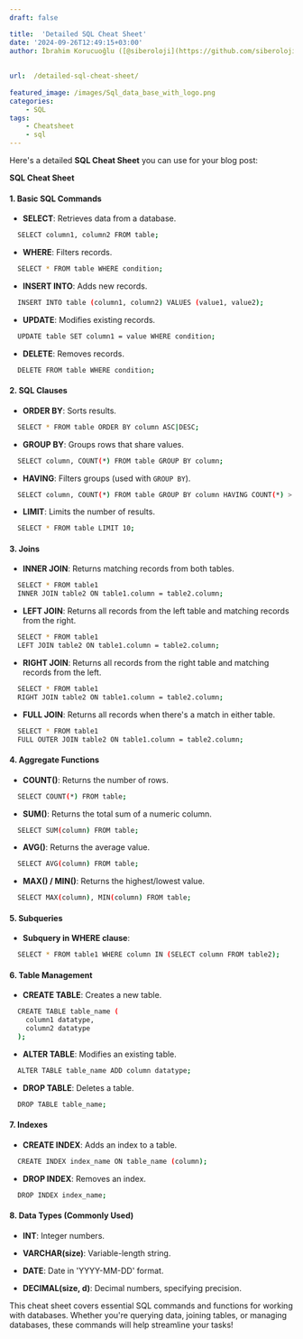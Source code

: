 ```yaml
---
draft: false

title:  'Detailed SQL Cheat Sheet'
date: '2024-09-26T12:49:15+03:00'
author: İbrahim Korucuoğlu ([@siberoloji](https://github.com/siberoloji))
 
 
url:  /detailed-sql-cheat-sheet/
 
featured_image: /images/Sql_data_base_with_logo.png
categories:
    - SQL
tags:
    - Cheatsheet
    - sql
---
```



Here's a detailed **SQL Cheat Sheet** you can use for your blog post:



**SQL Cheat Sheet**


#### **1. Basic SQL Commands**


* **SELECT**: Retrieves data from a database.



```bash
  SELECT column1, column2 FROM table;
```


* **WHERE**: Filters records.



```bash
  SELECT * FROM table WHERE condition;
```


* **INSERT INTO**: Adds new records.



```bash
  INSERT INTO table (column1, column2) VALUES (value1, value2);
```


* **UPDATE**: Modifies existing records.



```bash
  UPDATE table SET column1 = value WHERE condition;
```


* **DELETE**: Removes records.



```bash
  DELETE FROM table WHERE condition;
```




#### **2. SQL Clauses**


* **ORDER BY**: Sorts results.



```bash
  SELECT * FROM table ORDER BY column ASC|DESC;
```


* **GROUP BY**: Groups rows that share values.



```bash
  SELECT column, COUNT(*) FROM table GROUP BY column;
```


* **HAVING**: Filters groups (used with `GROUP BY`).



```bash
  SELECT column, COUNT(*) FROM table GROUP BY column HAVING COUNT(*) > 1;
```


* **LIMIT**: Limits the number of results.



```bash
  SELECT * FROM table LIMIT 10;
```




#### **3. Joins**


* **INNER JOIN**: Returns matching records from both tables.



```bash
  SELECT * FROM table1
  INNER JOIN table2 ON table1.column = table2.column;
```


* **LEFT JOIN**: Returns all records from the left table and matching records from the right.



```bash
  SELECT * FROM table1
  LEFT JOIN table2 ON table1.column = table2.column;
```


* **RIGHT JOIN**: Returns all records from the right table and matching records from the left.



```bash
  SELECT * FROM table1
  RIGHT JOIN table2 ON table1.column = table2.column;
```


* **FULL JOIN**: Returns all records when there's a match in either table.



```bash
  SELECT * FROM table1
  FULL OUTER JOIN table2 ON table1.column = table2.column;
```




#### **4. Aggregate Functions**


* **COUNT()**: Returns the number of rows.



```bash
  SELECT COUNT(*) FROM table;
```


* **SUM()**: Returns the total sum of a numeric column.



```bash
  SELECT SUM(column) FROM table;
```


* **AVG()**: Returns the average value.



```bash
  SELECT AVG(column) FROM table;
```


* **MAX() / MIN()**: Returns the highest/lowest value.



```bash
  SELECT MAX(column), MIN(column) FROM table;
```




#### **5. Subqueries**


* **Subquery in WHERE clause**:



```bash
  SELECT * FROM table1 WHERE column IN (SELECT column FROM table2);
```




#### **6. Table Management**


* **CREATE TABLE**: Creates a new table.



```bash
  CREATE TABLE table_name (
    column1 datatype,
    column2 datatype
  );
```


* **ALTER TABLE**: Modifies an existing table.



```bash
  ALTER TABLE table_name ADD column datatype;
```


* **DROP TABLE**: Deletes a table.



```bash
  DROP TABLE table_name;
```




#### **7. Indexes**


* **CREATE INDEX**: Adds an index to a table.



```bash
  CREATE INDEX index_name ON table_name (column);
```


* **DROP INDEX**: Removes an index.



```bash
  DROP INDEX index_name;
```




#### **8. Data Types (Commonly Used)**


* **INT**: Integer numbers.

* **VARCHAR(size)**: Variable-length string.

* **DATE**: Date in 'YYYY-MM-DD' format.

* **DECIMAL(size, d)**: Decimal numbers, specifying precision.

This cheat sheet covers essential SQL commands and functions for working with databases. Whether you're querying data, joining tables, or managing databases, these commands will help streamline your tasks!
